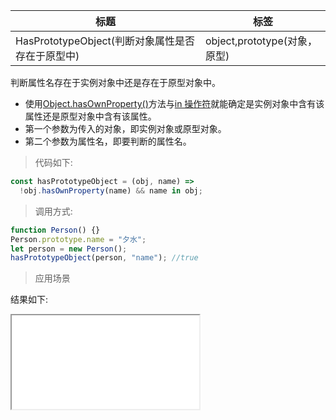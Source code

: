| 标题                                             | 标签                         |
| ------------------------------------------------ | ---------------------------- |
| HasPrototypeObject(判断对象属性是否存在于原型中) | object,prototype(对象，原型) |

判断属性名存在于实例对象中还是存在于原型对象中。

- 使用[Object.hasOwnProperty()](https://developer.mozilla.org/zh-CN/docs/Web/JavaScript/Reference/Global_Objects/Object/hasOwnProperty)方法与[in 操作符](https://developer.mozilla.org/zh-CN/docs/Web/JavaScript/Reference/Operators/in)就能确定是实例对象中含有该属性还是原型对象中含有该属性。
- 第一个参数为传入的对象，即实例对象或原型对象。
- 第二个参数为属性名，即要判断的属性名。

> 代码如下:

```js
const hasPrototypeObject = (obj, name) =>
  !obj.hasOwnProperty(name) && name in obj;
```

> 调用方式:

```js
function Person() {}
Person.prototype.name = "夕水";
let person = new Person();
hasPrototypeObject(person, "name"); //true
```

> 应用场景

<div class="code-editor" data-url="codes/javascript/html/hasPrototypeObject.html" data-language="html"></div>

结果如下:

<iframe src="codes/javascript/html/hasPrototypeObject.html"></iframe>
